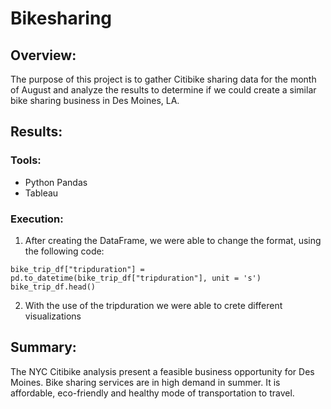 # **Bikesharing**

## Overview:

The purpose of this project is to gather Citibike sharing data for the month of August and analyze the results to determine if we could create a similar bike sharing business in Des Moines, LA. 

## Results:

### Tools:

- Python Pandas
- Tableau

### Execution: 

1. After creating the DataFrame, we were able to change the format, using the following code:

```
bike_trip_df["tripduration"] = pd.to_datetime(bike_trip_df["tripduration"], unit = 's')
bike_trip_df.head()

```

2. With the use of the tripduration we were able to crete different visualizations

## Summary:

The NYC Citibike analysis present a feasible business opportunity for Des Moines. Bike sharing services are in high demand in summer. It is affordable, eco-friendly and healthy mode of transportation to travel. 
